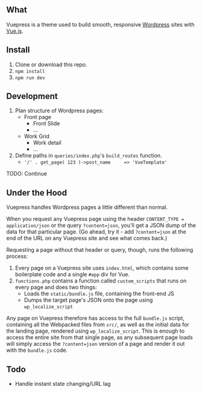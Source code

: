 ## What
Vuepress is a theme used to build smooth, responsive [Wordpress](https://wordpress.org/) sites with [Vue.js](https://vuejs.org/).

## Install
1. Clone or download this repo.
1. `npm install`
1. `npm run dev`

## Development
1. Plan structure of Wordpress pages:
    * Front page
        * Front Slide
        * ...
    * Work Grid
        * Work detail
        * ...
1. Define paths in `queries/index.php`'s `build_routes` function.
    * `'/' . get_page( 123 )->post_name     => 'VueTemplate'`

TODO: Continue

## Under the Hood
Vuepress handles Wordpress pages a little different than normal.

When you request any Vuepress page using the header `CONTENT_TYPE = application/json` or the query `?content=json`, you'll get a JSON dump of the data for that particular page. (Go ahead, try it - add `?content=json` at the end of the URL on any Vuepress site and see what comes back.)

Requesting a page without that header or query, though, runs the following process:

1. Every page on a Vuepress site uses `index.html`, which contains some boilerplate code and a single `#app` div for Vue.
1. `functions.php` contains a function called `custom_scripts` that runs on every page and does two things:
    * Loads the `static/bundle.js` file, containing the front-end JS
    * Dumps the target page's JSON onto the page using `wp_localize_script`

Any page on Vuepress therefore has access to the full `bundle.js` script, containing all the Webpacked files from `src/`, as well as the initial data for the landing page, rendered using `wp_localize_script`. This is enough to access the entire site from that single page, as any subsequent page loads will simply access the `?content=json` version of a page and render it out with the `bundle.js` code.

## Todo
* Handle instant state changing/URL lag

